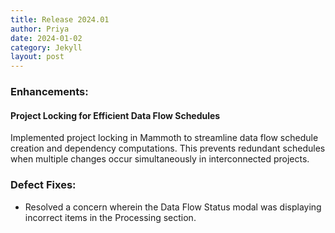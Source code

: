 ```yaml
---
title: Release 2024.01
author: Priya
date: 2024-01-02
category: Jekyll
layout: post
---
```

### Enhancements:
#### Project Locking for Efficient Data Flow Schedules
Implemented project locking in Mammoth to streamline data flow schedule creation and dependency computations. This prevents redundant schedules when multiple changes occur simultaneously in interconnected projects.

### Defect Fixes:
* Resolved a concern wherein the Data Flow Status modal was displaying incorrect items in the Processing section.
